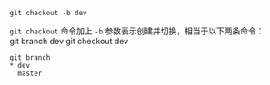     git checkout -b dev
`git checkout` 命令加上 `-b` 参数表示创建并切换，相当于以下两条命令：  
    git branch dev
    git checkout dev

  
    git branch  
    * dev
      master